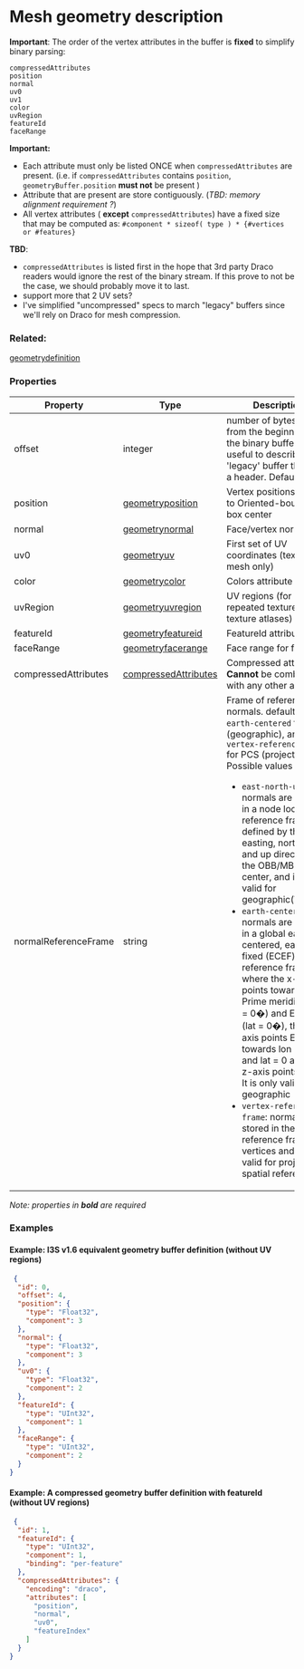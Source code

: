 # Mesh geometry description



**Important**: The order of the vertex attributes in the buffer is **fixed** to simplify binary parsing:
```
compressedAttributes
position
normal
uv0
uv1
color
uvRegion
featureId
faceRange
```
 
 **Important:**
- Each attribute must only be listed ONCE when `compressedAttributes` are present. (i.e. if `compressedAttributes` contains `position`, `geometryBuffer.position` **must not** be present )
- Attribute that are present are store contiguously. (_TBD: memory alignment requirement ?_)
- All vertex attributes ( **except** `compressedAttributes`) have a fixed size that may be computed as:
      `#component * sizeof( type ) * {#vertices or #features}`


 **TBD**:
 - `compressedAttributes` is listed first in the hope that 3rd party Draco readers would ignore the rest of the binary stream. If this prove to not be the case, we should probably move it to last.
 - support more that 2 UV sets? 
 - I've simplified "uncompressed" specs to march "legacy" buffers since we'll rely on Draco for mesh compression.

### Related:

[geometrydefinition](geometrydefinition.md)
### Properties

| Property | Type | Description |
| --- | --- | --- |
| offset | integer | number of bytes to skip from the beginning of the binary buffer (e.g. useful to describe 'legacy' buffer that have a header. Default=`0`) |
| position | [geometryposition](geometryposition.md) | Vertex positions relative to Oriented-bounding-box center |
| normal | [geometrynormal](geometrynormal.md) | Face/vertex normal  |
| uv0 | [geometryuv](geometryuv.md) | First set of UV coordinates (textured mesh only) |
| color | [geometrycolor](geometrycolor.md) | Colors attribute  |
| uvRegion | [geometryuvregion](geometryuvregion.md) | UV regions (for repeated textures in texture atlases) |
| featureId | [geometryfeatureid](geometryfeatureid.md) | FeatureId attribute |
| faceRange | [geometryfacerange](geometryfacerange.md) | Face range for feature |
| compressedAttributes | [compressedAttributes](compressedAttributes.md) | Compressed attributes. **Cannot** be combined with any other attributes |
| normalReferenceFrame | string | Frame of reference for normals. default is `earth-centered` for GCS (geographic), and `vertex-reference-frame` for PCS (projected) <div>Possible values are:<ul><li>`east-north-up`: normals are stored in a node local reference frame defined by the easting, northing and up directions at the OBB/MBS center, and is only valid for geographic(WGS84)</li><li>`earth-centered`: normals are stored in a global earth-centered, earth-fixed (ECEF) reference frame where the x-axis points towards Prime meridian (lon = 0�) and Equator (lat = 0�), the y-axis points East towards lon = +90 and lat = 0 and the z-axis points North. It is only valid for geographic</li><li>`vertex-reference-frame`: normals are stored in the same reference frame as vertices and is only valid for projected spatial reference</li></ul></div> |

*Note: properties in **bold** are required*

### Examples 

#### Example: I3S v1.6 equivalent geometry buffer definition (without UV regions) 

```json
 {
  "id": 0,
  "offset": 4,
  "position": {
    "type": "Float32",
    "component": 3
  },
  "normal": {
    "type": "Float32",
    "component": 3
  },
  "uv0": {
    "type": "Float32",
    "component": 2
  },
  "featureId": {
    "type": "UInt32",
    "component": 1
  },
  "faceRange": {
    "type": "UInt32",
    "component": 2
  }
} 
```

#### Example: A compressed geometry buffer definition with featureId (without UV regions) 

```json
 {
  "id": 1,
  "featureId": {
    "type": "UInt32",
    "component": 1,
    "binding": "per-feature"
  },
  "compressedAttributes": {
    "encoding": "draco",
    "attributes": [
      "position",
      "normal",
      "uv0",
      "featureIndex"
    ]
  }
} 
```

